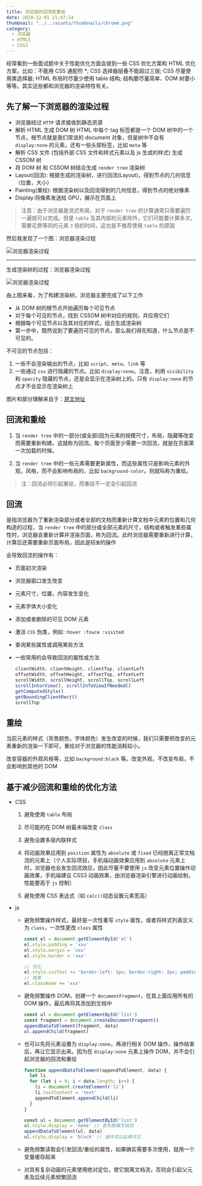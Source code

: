 ```yaml
---
title: 浏览器的回流和重绘
date: 2020-12-01 21:47:14
thumbnail: "../../assets/thumbnails/chrome.png"
category:
  - 浏览器
  - HTML5
  - CSS3
---
```


经常看到一些面试题中关于性能优化方面会提到一些 CSS 优化方案和 HTML 优化方案，比如：不能用 CSS 通配符 \*; CSS 选择器层叠不能超过三层; CSS 尽量使用类选择器; HTML 布局时尽量少使用 table 结构; 结构要尽量简单、DOM 树要小等等。其实这些都和浏览器的渲染特性有关。

## 先了解一下浏览器的渲染过程

- 浏览器经过 `HTTP` 请求接收到静态资源
- 解析 HTML 生成 DOM 树
  HTML 中每个 tag 标签都是一个 DOM 树中的一个节点，根节点就是我们常说的 document 对象，但是树中不会有 `display:none` 的元素，还有一些头部标签，比如 `meta` 等
- 解析 CSS 文件 (包括外部 CSS 文件和样式元素以及 js 生成的样式) 生成 CSSOM 树
- 将 DOM 树 和 CSSOM 树结合生成 `render tree` 渲染树
- Layout(回流): 根据生成的渲染树，进行回流(Layout)，得到节点的几何信息（位置，大小）
- Painting(重绘): 根据渲染树以及回流得到的几何信息，得到节点的绝对像素
- Display:将像素发送给 GPU，展示在页面上

> 注意：由于浏览器是流式布局，对于 `render tree` 的计算通常只需要遍历一遍就可以完成。但是 `table` 及其内部的元素除外，它们可能要计算多次，需要花费等同的元素 `3` 倍的时间，这也是不推荐使用 `table` 的原因

然后我发现了一个图：浏览器渲染过程

![浏览器渲染过程](https://cdn.clearlywind.com/blog-images/images/浏览器渲染过程.png)

---

生成渲染树的过程：浏览器渲染过程

![浏览器渲染过程](https://cdn.clearlywind.com/blog-images/images/浏览器生成渲染树的过程.png)

由上图来看，为了构建渲染树，浏览器主要完成了以下工作

- 从 DOM 树的根节点开始遍历每个可见节点
- 对于每个可见的节点，找到 CSSOM 树中对应的规则，并应用它们
- 根据每个可见节点以及其对应的样式，组合生成渲染树
- 第一步中，既然说到了要遍历可见的节点，那么我们得先知道，什么节点是不可见的。

不可见的节点包括：

1. 一些不会渲染输出的节点，比如 `script`、`meta`、`link` 等
2. 一些通过 `css` 进行隐藏的节点。比如 `display:none`。注意，利用 `visibility` 和 `opacity` 隐藏的节点，还是会显示在渲染树上的。只有 `display:none` 的节点才不会显示在渲染树上

图片和部分理解来自于：[原文地址](https://segmentfault.com/a/1190000017506726)

## 回流和重绘

1. 当 `render tree` 中的一部分(或全部)因为元素的规模尺寸，布局，隐藏等改变而需要重新构建。这就称为回流。每个页面至少需要一次回流，就是在页面第一次加载的时候。

2. 当 `render tree` 中的一些元素需要更新属性，而这些属性只是影响元素的外观，风格，而不会影响布局的，比如 `background-color`。则就叫称为重绘。

> 注：回流必将引起重绘，而重绘不一定会引起回流

## 回流

是指浏览器为了重新渲染部分或者全部的文档而重新计算文档中元素的位置和几何构造的过程，当 `render tree` 中的部分或全部元素的尺寸，结构或者触发某些属性时，浏览器会重新计算并渲染页面，称为回流。此时浏览器需要重新进行计算，计算后还需要重新页面布局，因此是较`重`的操作

会导致回流的操作有：

- 页面初次渲染
- 浏览器窗口发生改变
- 元素尺寸，位置，内容发生变化
- 元素字体大小变化
- 添加或者删除的可见 DOM 元素
- 激活 `CSS` 伪类，例如 `:hover :fouce :visited`
- 查询某些属性或调用某些方法
- 一些常用的会导致回流的属性或方法

  ```js
  clientWidth, clientHeight, clientTop, clientLeft
  offsetWidth, offsetHeight, offsetTop, offsetLeft
  scrollWidth, scrollHeight, scrollTop, scrollLeft
  scrollIntorView(), scrollInToViewIfNeeded()
  getComputedStyle()
  getBoundingClientRect()
  scrollTop
  ```

## 重绘

当前元素的样式（背景颜色，字体颜色）发生改变的时候，我们只需要把改变的元素重新的渲染一下即可，重绘对于浏览器的性能消耗较小。

改变容器的外观风格等，比如 `background:black` 等。改变外观，不改变布局，不会影响到其他的 DOM

## 基于减少回流和重绘的优化方法

- CSS

  1. 避免使用 `table` 布局

  2. 尽可能的在 DOM 树最末端改变 `class`

  3. 避免设置多层内联样式

  4. 将动画效果应用到 `position` 属性为 `absolute` 或 `fixed` 已经脱离正常文档流的元素上（个人实际项目，手机端动画效果应用到 `absolute` 元素上时，浏览器也会发生回流效应，因此尽量不要使用 `js` 改变元素位置操作动画效果，手机端建议 CSS3 动画效果，由浏览器渲染引擎进行动画绘制，性能要高于 `js` 控制）

  5. 避免使用 CSS 表达式（如 `calc()`动态设置元素宽高）

- js

  - 避免频繁操作样式，最好是一次性重写 `style` 属性，或者将样式列表定义为 `class`，一次性更改 `class` 属性

    ```js
    const el = document.getElementById('el')
    el.style.padding = 'xxx'
    el.style.margin = 'xxx'
    el.style.border = 'xxx'

    // 优化
    el.style.cssText += 'border-left: 1px; border-right: 2px; padding: 5px;'
    // 或者
    el.className += 'xxx'
    ```

  - 避免频繁操作 DOM，创建一个 `documentFragment`，在其上面应用所有的 DOM 操作，最后再将其添加到文档中

    ```js
    const ul = document.getElementById('list')
    const fragment = document.createDocumentFragment()
    appendDataToElement(fragment, data)
    ul.appendChild(fragment)
    ```

  - 也可以先将元素设置为 `display:none`，再进行相关 DOM 操作，操作结束后，再让它显示出来。因为在 `display:none` 元素上操作 DOM，并不会引起浏览器的回流和重绘

    ```js
    function appendDataToElement(appendToElement, data) {
      let li
      for (let i = 0; i < data.length; i++) {
        li = document.createElement('li')
        li.textContent = 'text'
        appendToElement.appendChild(li)
      }
    }

    const ul = document.getElementById('list')
    ul.style.display = 'none' // 首先脱离文档流
    appendDataToElement(ul, data)
    ul.style.display = 'block' // 操作完以后再可见
    ```

  - 避免频繁读取会引发回流/重绘的属性，如果确实需要多次使用，就用一个变量缓存起来

  - 对具有复杂动画的元素使用绝对定位，使它脱离文档流，否则会引起父元素及后续元素频繁回流
